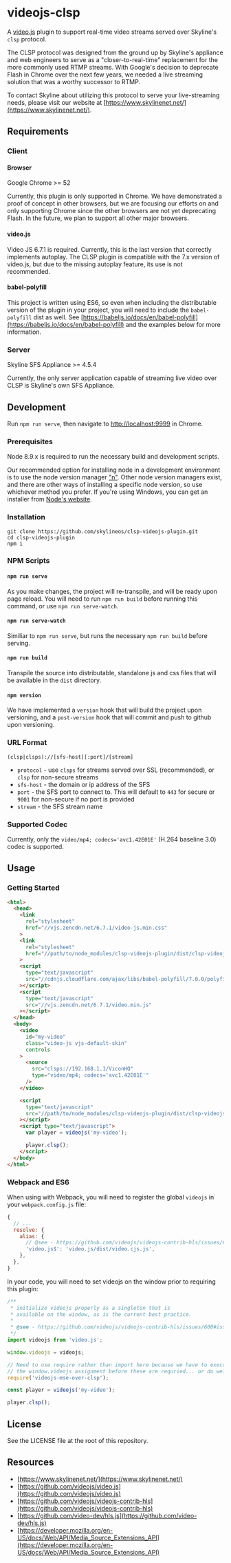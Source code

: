 # videojs-clsp

A [video.js](https://github.com/videojs/video.js) plugin to support real-time video streams served over Skyline's `clsp` protocol.

The CLSP protocol was designed from the ground up by Skyline's appliance and web engineers to serve as a "closer-to-real-time" replacement for the more commonly used RTMP streams.  With Google's decision to deprecate Flash in Chrome over the next few years, we needed a live streaming solution that was a worthy successor to RTMP.

To contact Skyline about utilizing this protocol to serve your live-streaming needs, please visit our website at [https://www.skylinenet.net/](https://www.skylinenet.net/).


## Requirements

### Client

#### Browser

Google Chrome >= 52

Currently, this plugin is only supported in Chrome.  We have demonstrated a proof of concept in other browsers, but we are focusing our efforts on and only supporting Chrome since the other browsers are not yet deprecating Flash.  In the future, we plan to support all other major browsers.

#### video.js

Video JS 6.7.1 is required.  Currently, this is the last version that correctly implements autoplay.  The CLSP plugin is compatible with the 7.x version of video.js, but due to the missing autoplay feature, its use is not recommended.

#### babel-polyfill

This project is written using ES6, so even when including the distributable version of the plugin in your project, you will need to include the `babel-polyfill` dist as well.  See [https://babeljs.io/docs/en/babel-polyfill](https://babeljs.io/docs/en/babel-polyfill) and the examples below for more information.


### Server

Skyline SFS Appliance >= 4.5.4

Currently, the only server application capable of streaming live video over CLSP is Skyline's own SFS Appliance.


## Development

Run `npm run serve`, then navigate to [http://localhost:9999](http://localhost:9999) in Chrome.

### Prerequisites

Node 8.9.x is required to run the necessary build and development scripts.

Our recommended option for installing node in a development environment is to use the node version manager ["n"](https://github.com/tj/n).  Other node version managers exist, and there are other ways of installing a specific node version, so use whichever method you prefer.  If you're using Windows, you can get an installer from [Node's website](https://nodejs.org/en/download/).

### Installation

```
git clone https://github.com/skylineos/clsp-videojs-plugin.git
cd clsp-videojs-plugin
npm i
```

### NPM Scripts

#### `npm run serve`

As you make changes, the project will re-transpile, and will be ready upon page reload. You will need to run `npm run build` before running this command, or use `npm run serve-watch`.

#### `npm run serve-watch`

Similiar to `npm run serve`, but runs the necessary `npm run build` before serving.

#### `npm run build`

Transpile the source into distributable, standalone js and css files that will be available in the `dist` directory.

#### `npm version`

We have implemented a `version` hook that will build the project upon versioning, and a `post-version` hook that will commit and push to github upon versioning.


### URL Format

`(clsp|clsps)://[sfs-host][:port]/[stream]`

* `protocol` - use `clsps` for streams served over SSL (recommended), or `clsp` for non-secure streams
* `sfs-host` - the domain or ip address of the SFS
* `port` - the SFS port to connect to.  This will default to `443` for secure or `9001` for non-secure if no port is provided
* `stream` - the SFS stream name


### Supported Codec

Currently, only the `video/mp4; codecs='avc1.42E01E'` (H.264 baseline 3.0) codec is supported.


## Usage

### Getting Started

```html
<html>
  <head>
    <link
      rel="stylesheet"
      href="//vjs.zencdn.net/6.7.1/video-js.min.css"
    >
    <link
      rel="stylesheet"
      href="//path/to/node_modules/clsp-videojs-plugin/dist/clsp-videojs-plugin.min.css"
    >
    <script
      type="text/javascript"
      src="//cdnjs.cloudflare.com/ajax/libs/babel-polyfill/7.0.0/polyfill.min.js"
    ></script>
    <script
      type="text/javascript"
      src="//vjs.zencdn.net/6.7.1/video.min.js"
    ></script>
  </head>
  <body>
    <video
      id="my-video"
      class="video-js vjs-default-skin"
      controls
    >
      <source
        src="clsps://192.168.1.1/ViconHQ"
        type="video/mp4; codecs='avc1.42E01E'"
      />
    </video>

    <script
      type="text/javascript"
      src="//path/to/node_modules/clsp-videojs-plugin/dist/clsp-videojs-plugin.min.js"
    ></script>
    <script type="text/javascript">
      var player = videojs('my-video');

      player.clsp();
    </script>
  </body>
</html>
```

### Webpack and ES6

When using with Webpack, you will need to register the global `videojs` in your `webpack.config.js` file:

```javascript
{
  // ...
  resolve: {
    alias: {
      // @see - https://github.com/videojs/videojs-contrib-hls/issues/600#issuecomment-321281442
      'video.js$': 'video.js/dist/video.cjs.js',
    },
  },
}
```

In your code, you will need to set videojs on the window prior to requiring this plugin:

```javascript
/**
 * initialize videojs properly as a singleton that is
 * available on the window, as is the current best practice.
 *
 * @see - https://github.com/videojs/videojs-contrib-hls/issues/600#issuecomment-321281442
 */
import videojs from 'video.js';

window.videojs = videojs;

// Need to use require rather than import here because we have to execute
// the window.videojs assignment before these are requried... or do we?
require('videojs-mse-over-clsp');

const player = videojs('my-video');

player.clsp();
```

## License

See the LICENSE file at the root of this repository.


## Resources

* [https://www.skylinenet.net/](https://www.skylinenet.net/)
* [https://github.com/videojs/video.js](https://github.com/videojs/video.js)
* [https://github.com/videojs/videojs-contrib-hls](https://github.com/videojs/videojs-contrib-hls)
* [https://github.com/video-dev/hls.js](https://github.com/video-dev/hls.js)
* [https://developer.mozilla.org/en-US/docs/Web/API/Media_Source_Extensions_API](https://developer.mozilla.org/en-US/docs/Web/API/Media_Source_Extensions_API)
